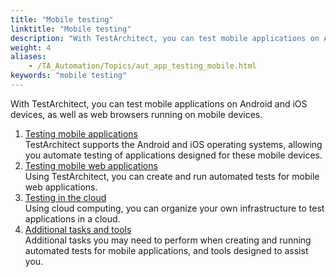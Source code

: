 ```yaml
--- 
title: "Mobile testing"
linktitle: "Mobile testing"
description: "With TestArchitect, you can test mobile applications on Android and iOS devices, as well as web browsers running on mobile devices."
weight: 4
aliases: 
    - /TA_Automation/Topics/aut_app_testing_mobile.html
keywords: "mobile testing"
---
```


With TestArchitect, you can test mobile applications on Android and iOS devices, as well as web browsers running on mobile devices.

1.  [Testing mobile applications](/automation-guide/application-testing/mobile-testing/testing-mobile-applications/)  
TestArchitect supports the Android and iOS operating systems, allowing you automate testing of applications designed for these mobile devices.
2.  [Testing mobile web applications](/automation-guide/application-testing/mobile-testing/testing-mobile-web-applications/)  
Using TestArchitect, you can create and run automated tests for mobile web applications.
3.  [Testing in the cloud](/automation-guide/application-testing/mobile-testing/testing-in-the-cloud/)  
Using cloud computing, you can organize your own infrastructure to test applications in a cloud.
4.  [Additional tasks and tools](/automation-guide/application-testing/mobile-testing/additional-tasks-and-tools/)  
Additional tasks you may need to perform when creating and running automated tests for mobile applications, and tools designed to assist you.





